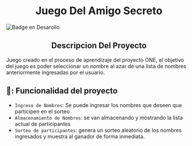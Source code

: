 <h1 align="center"> Juego Del Amigo Secreto </h1>

 ![Badge en Desarollo](https://img.shields.io/badge/STATUS-EN%20DESAROLLO-green)

 <h2 align="center"> Descripcion Del Proyecto </h2>

<p>Juego creado en el proceso de aprendizaje del proyecto ONE, el objetivo del juego es poder seleccionar un nombre al azar de una lista de nombres anteriormente ingresadas por el usuario.</p>

 ## 🔨: Funcionalidad del proyecto

- `Ingreso de Nombres`: Se puede  ingresar los nombres que deseen que participen en el sorteo
- `Almacenamiento de Nombres`: se van almacenando y mostrando la lista actual de participantes
- `Sorteo de participantes`: genera un sorteo aleatorio de los nombres ingresados y muestra al ganador de forma inmediata.


